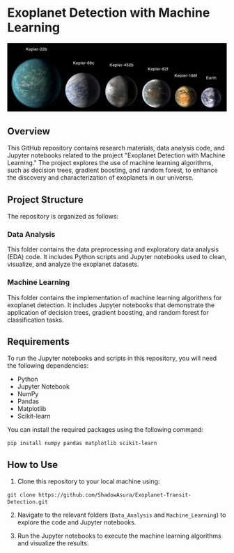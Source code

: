 # Exoplanet Detection with Machine Learning

![Exoplanets](exoplanets.jpg)

## Overview

This GitHub repository contains research materials, data analysis code, and Jupyter notebooks related to the project "Exoplanet Detection with Machine Learning." The project explores the use of machine learning algorithms, such as decision trees, gradient boosting, and random forest, to enhance the discovery and characterization of exoplanets in our universe.

## Project Structure

The repository is organized as follows:

### Data Analysis

This folder contains the data preprocessing and exploratory data analysis (EDA) code. It includes Python scripts and Jupyter notebooks used to clean, visualize, and analyze the exoplanet datasets.

### Machine Learning

This folder contains the implementation of machine learning algorithms for exoplanet detection. It includes Jupyter notebooks that demonstrate the application of decision trees, gradient boosting, and random forest for classification tasks.


## Requirements

To run the Jupyter notebooks and scripts in this repository, you will need the following dependencies:

- Python
- Jupyter Notebook
- NumPy
- Pandas
- Matplotlib
- Scikit-learn

You can install the required packages using the following command:

```
pip install numpy pandas matplotlib scikit-learn
```

## How to Use

1. Clone this repository to your local machine using:

```
git clone https://github.com/ShadowAsura/Exoplanet-Transit-Detection.git
```

2. Navigate to the relevant folders (`Data_Analysis` and `Machine_Learning`) to explore the code and Jupyter notebooks.

3. Run the Jupyter notebooks to execute the machine learning algorithms and visualize the results.
